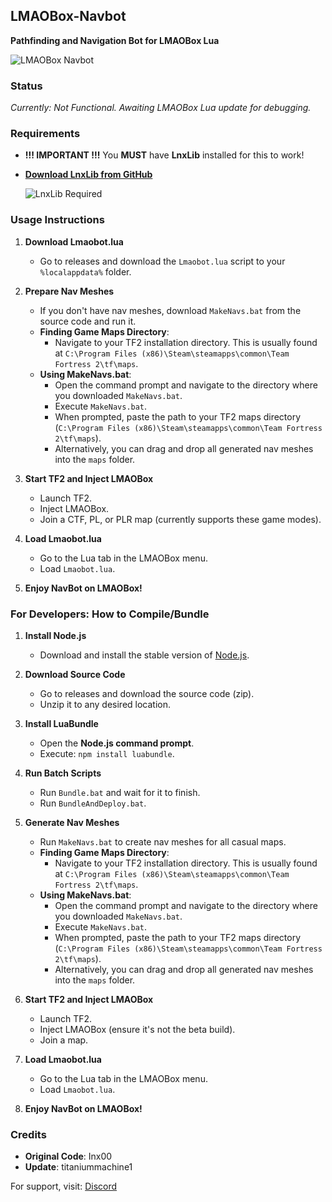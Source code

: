 ## LMAOBox-Navbot
**Pathfinding and Navigation Bot for LMAOBox Lua**

![LMAOBox Navbot](https://cdn.discordapp.com/attachments/1200832181547847750/1210581139346030703/306752016-fdfc25e6-766d-4088-ab1a-21d99a5c2d8b.png?ex=665c758b&is=665b240b&hm=98309ad6691c7ab57c3e0c708e9d949cb00e63b17ef1705f7ae04fd7c20f941f&)

### Status
*Currently: Not Functional. Awaiting LMAOBox Lua update for debugging.*

### Requirements
- **!!! IMPORTANT !!!** You **MUST** have **LnxLib** installed for this to work! 
- **[Download LnxLib from GitHub](https://github.com/lnx00/Lmaobox-Library/releases/latest)**
  
  ![LnxLib Required](https://dummyimage.com/600x200/ff0000/ffffff&text=**YOU+MUST+HAVE+LNXLIB+INSTALLED!**)

### Usage Instructions

1. **Download Lmaobot.lua**
   - Go to releases and download the `Lmaobot.lua` script to your `%localappdata%` folder.

2. **Prepare Nav Meshes**
   - If you don't have nav meshes, download `MakeNavs.bat` from the source code and run it.
   - **Finding Game Maps Directory**:
     - Navigate to your TF2 installation directory. This is usually found at `C:\Program Files (x86)\Steam\steamapps\common\Team Fortress 2\tf\maps`.
   - **Using MakeNavs.bat**:
     - Open the command prompt and navigate to the directory where you downloaded `MakeNavs.bat`.
     - Execute `MakeNavs.bat`.
     - When prompted, paste the path to your TF2 maps directory (`C:\Program Files (x86)\Steam\steamapps\common\Team Fortress 2\tf\maps`).
     - Alternatively, you can drag and drop all generated nav meshes into the `maps` folder.

3. **Start TF2 and Inject LMAOBox**
   - Launch TF2.
   - Inject LMAOBox.
   - Join a CTF, PL, or PLR map (currently supports these game modes).

4. **Load Lmaobot.lua**
   - Go to the Lua tab in the LMAOBox menu.
   - Load `Lmaobot.lua`.

5. **Enjoy NavBot on LMAOBox!**

### For Developers: How to Compile/Bundle

1. **Install Node.js**
   - Download and install the stable version of [Node.js](https://nodejs.org/).

2. **Download Source Code**
   - Go to releases and download the source code (zip).
   - Unzip it to any desired location.

3. **Install LuaBundle**
   - Open the **Node.js command prompt**.
   - Execute: `npm install luabundle`.

4. **Run Batch Scripts**
   - Run `Bundle.bat` and wait for it to finish.
   - Run `BundleAndDeploy.bat`.

5. **Generate Nav Meshes**
   - Run `MakeNavs.bat` to create nav meshes for all casual maps.
   - **Finding Game Maps Directory**:
     - Navigate to your TF2 installation directory. This is usually found at `C:\Program Files (x86)\Steam\steamapps\common\Team Fortress 2\tf\maps`.
   - **Using MakeNavs.bat**:
     - Open the command prompt and navigate to the directory where you downloaded `MakeNavs.bat`.
     - Execute `MakeNavs.bat`.
     - When prompted, paste the path to your TF2 maps directory (`C:\Program Files (x86)\Steam\steamapps\common\Team Fortress 2\tf\maps`).
     - Alternatively, you can drag and drop all generated nav meshes into the `maps` folder.

6. **Start TF2 and Inject LMAOBox**
   - Launch TF2.
   - Inject LMAOBox (ensure it's not the beta build).
   - Join a map.

7. **Load Lmaobot.lua**
   - Go to the Lua tab in the LMAOBox menu.
   - Load `Lmaobot.lua`.

8. **Enjoy NavBot on LMAOBox!**

### Credits
- **Original Code**: Inx00
- **Update**: titaniummachine1

For support, visit: [Discord](https://dsc.gg/rosnehook)
